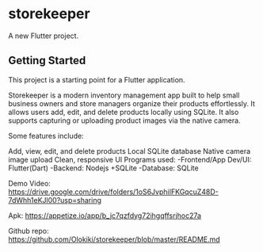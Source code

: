 # storekeeper

A new Flutter project.

## Getting Started

This project is a starting point for a Flutter application.

Storekeeper is a modern inventory management app built to help small business owners and store managers organize their products effortlessly. It allows users add, edit, and delete products locally using SQLite.
It also supports capturing or uploading product images via the native camera.

Some features include:

Add, view, edit, and delete products
Local SQLite database
Native camera image upload
Clean, responsive UI
Programs used: -Frontend/App Dev/UI: Flutter(Dart) -Backend: Nodejs +SQLite -Database: SQLite

Demo Video: https://drive.google.com/drive/folders/1oS6JvphiIFKGqcuZ48D-7dWhh1eKJl00?usp=sharing

Apk: https://appetize.io/app/b_jc7qzfdyg72ihgqffsrjhoc27a

Github repo: https://github.com/Olokiki/storekeeper/blob/master/README.md
